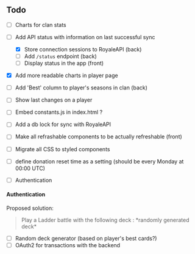 ## Todo
- [ ] Charts for clan stats
- [ ] Add API status with information on last successful sync
  - [x] Store connection sessions to RoyaleAPI (back)
  - [ ] Add `/status` endpoint (back)
  - [ ] Display status in the app (front)
- [x] Add more readable charts in player page
- [ ] Add 'Best' column to player's seasons in clan (back)
- [ ] Show last changes on a player
- [ ] Embed constants.js in index.html ?
- [ ] Add a db lock for sync with RoyaleAPI
- [ ] Make all refrashable components to be actually refreshable (front)
- [ ] Migrate all CSS to styled components
- [ ] define donation reset time as a setting (should be every Monday at 00:00 UTC)

- [ ] Authentication

#### Authentication
Proposed solution:
> Play a Ladder battle with the following deck : \*randomly generated deck\*
- [ ] Random deck generator (based on player's best cards?)
- [ ] OAuth2 for transactions with the backend